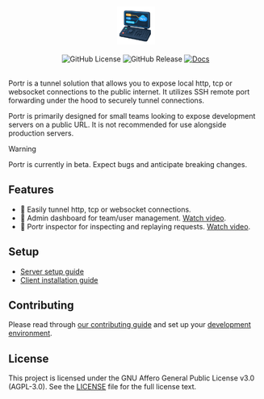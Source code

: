 
<div align="center">
  <img src="docs/src/assets/icon.png" height="75px">
</div>

<br />

<div align="center">
  <img alt="GitHub License" src="https://img.shields.io/github/license/amalshaji/portr">
  <img alt="GitHub Release" src="https://img.shields.io/github/v/release/amalshaji/portr">
  <a href="https://portr.dev" target="_blank"><img alt="Docs" src="https://img.shields.io/badge/Docs-portr.dev-0096FF"></a>
</div>

<br />

Portr is a tunnel solution that allows you to expose local http, tcp or websocket connections to the public internet. It utilizes SSH remote port forwarding under the hood to securely tunnel connections.

Portr is primarily designed for small teams looking to expose development servers on a public URL. It is not recommended for use alongside production servers.

> [!WARNING]
> Portr is currently in beta. Expect bugs and anticipate breaking changes.

## Features

- 🎉 Easily tunnel http, tcp or websocket connections.
- 👾 Admin dashboard for team/user management. [Watch video](https://www.youtube.com/watch?v=Wv5j3YQk3Ew).
- 🚨 Portr inspector for inspecting and replaying requests. [Watch video](https://www.youtube.com/watch?v=_4tipDzuoSs).

## Setup

- [Server setup guide](https://portr.dev/server/)
- [Client installation guide](https://portr.dev/client/installation/)

## Contributing

Please read through [our contributing guide](.github/contributing.md) and set up your [development environment](https://portr.dev/local-development/admin/).

## License

This project is licensed under the GNU Affero General Public License v3.0 (AGPL-3.0). See the  [LICENSE](/LICENSE) file for the full license text.
